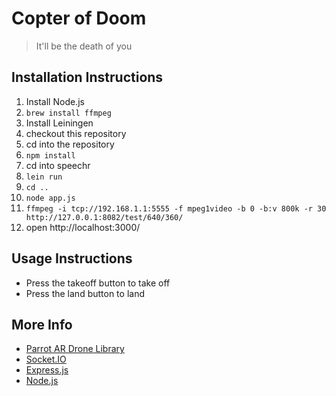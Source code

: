 Copter of Doom
==============

> It'll be the death of you

Installation Instructions
-------------------------

1. Install Node.js
2. `brew install ffmpeg`
3. Install Leiningen
4. checkout this repository
5. cd into the repository
6. `npm install`
7. cd into speechr
8. `lein run`
9. `cd ..`
10. `node app.js`
11. `ffmpeg -i tcp://192.168.1.1:5555 -f mpeg1video -b 0 -b:v 800k -r 30 http://127.0.0.1:8082/test/640/360/`
12. open http://localhost:3000/

Usage Instructions
------------------

- Press the takeoff button to take off
- Press the land button to land

More Info
---------

- [Parrot AR Drone Library](https://github.com/felixge/node-ar-drone)
- [Socket.IO](http://socket.io/)
- [Express.js](http://expressjs.com)
- [Node.js](http://nodejs.org)
